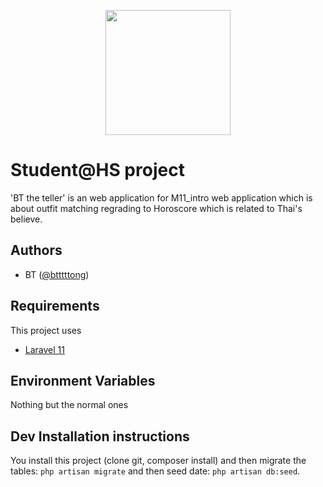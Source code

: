 <p align="center">
<a><img src="https://img.freepik.com/free-photo/front-view-fortune-teller-with-crystal-globe_23-2150006252.jpg?t=st=1714549857~exp=1714553457~hmac=6aad901ded5c0c248eed3d01af4c8cb8fb7cfdd346f638ae8f8606939d3cb3f8&w=1380" width="200"></a>
</p>

# Student@HS project 
'BT the teller' is an web application for M11_intro web application which is about outfit matching regrading to Horoscore which is related to Thai's believe.

## Authors
-  BT ([@btttttong](https://github.com/btttttong))

## Requirements
This project uses
- [Laravel 11](https://laravel.com/docs/11.x/releases)

## Environment Variables
Nothing but the normal ones

## Dev Installation instructions 
You install this project (clone git, composer install) 
and then migrate the tables: `php artisan migrate` 
and then seed date: `php artisan db:seed`.
